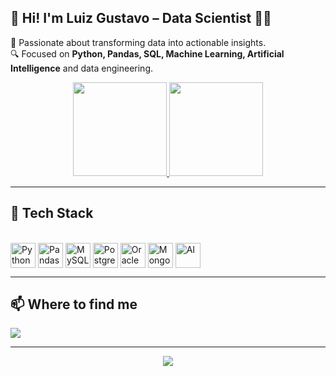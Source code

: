 ## 👋 Hi! I'm Luiz Gustavo – Data Scientist 🧙‍♂️

🎯 Passionate about transforming data into actionable insights.  
🔍 Focused on **Python, Pandas, SQL, Machine Learning, Artificial Intelligence** and data engineering.

<div align="center">
  <a href="https://github.com/LuizGusta21">
    <img height="150em" src="https://github-readme-stats.vercel.app/api?username=LuizGusta21&show_icons=true&theme=dracula&include_all_commits=true&count_private=true"/>
    <img height="150em" src="https://github-readme-stats.vercel.app/api/top-langs/?username=LuizGusta21&layout=compact&langs_count=7&theme=dracula"/>
  </a>
</div>

---

## 🚀 Tech Stack

<div style="display: inline_block"><br>
  <img align="center" alt="Python" height="40" width="40" src="https://cdn.jsdelivr.net/gh/devicons/devicon/icons/python/python-original.svg">
  <img align="center" alt="Pandas" height="40" width="40" src="https://cdn.jsdelivr.net/gh/devicons/devicon/icons/pandas/pandas-original.svg">
  <img align="center" alt="MySQL" height="40" width="40" src="https://cdn.jsdelivr.net/gh/devicons/devicon/icons/mysql/mysql-original.svg">
  <img align="center" alt="PostgreSQL" height="40" width="40" src="https://cdn.jsdelivr.net/gh/devicons/devicon/icons/postgresql/postgresql-original.svg">
  <img align="center" alt="Oracle" height="40" width="40" src="https://cdn.jsdelivr.net/gh/devicons/devicon/icons/oracle/oracle-original.svg">
  <img align="center" alt="MongoDB" height="40" width="40" src="https://cdn.jsdelivr.net/gh/devicons/devicon/icons/mongodb/mongodb-original.svg">
  <img align="center" alt="AI" height="40" width="40" src="https://img.icons8.com/fluency/48/artificial-intelligence.png">
</div>

---

## 📫 Where to find me

<a href="https://www.linkedin.com/in/luizgusta21/" target="_blank">
  <img src="https://img.shields.io/badge/-LinkedIn-%230077B5?style=for-the-badge&logo=linkedin&logoColor=white" target="_blank">
</a>

---

<div align="center">
  <img src="https://capsule-render.vercel.app/api?type=waving&color=8A2BE2&height=120&section=footer"/>
</div>
